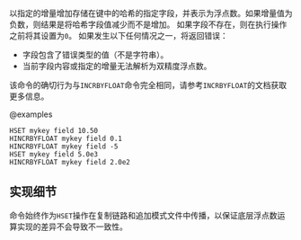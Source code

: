 以指定的增量增加存储在键中的哈希的指定字段，并表示为浮点数。如果增量值为负数，则结果是将哈希字段值减少而不是增加。
如果字段不存在，则在执行操作之前将其设置为`0`。
如果发生以下任何情况之一，将返回错误：

* 字段包含了错误类型的值（不是字符串）。
* 当前字段内容或指定的增量无法解析为双精度浮点数。

该命令的确切行为与`INCRBYFLOAT`命令完全相同，请参考`INCRBYFLOAT`的文档获取更多信息。

@examples

```cli
HSET mykey field 10.50
HINCRBYFLOAT mykey field 0.1
HINCRBYFLOAT mykey field -5
HSET mykey field 5.0e3
HINCRBYFLOAT mykey field 2.0e2
```

## 实现细节

命令始终作为`HSET`操作在复制链路和追加模式文件中传播，以保证底层浮点数运算实现的差异不会导致不一致性。
